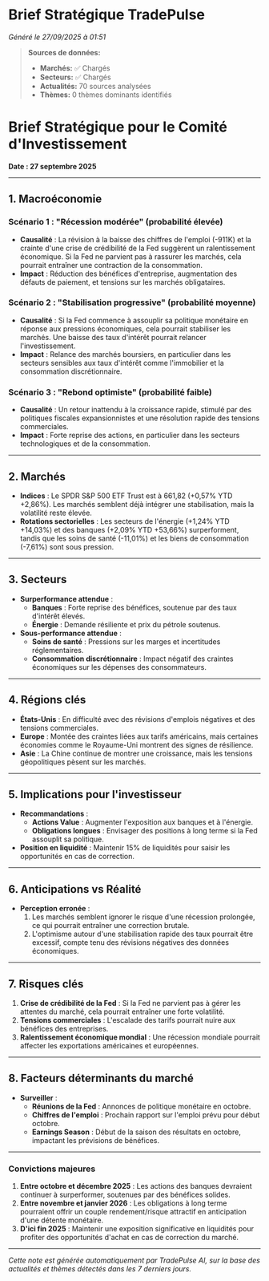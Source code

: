 # Brief Stratégique TradePulse

*Généré le 27/09/2025 à 01:51*

> **Sources de données:**
> - **Marchés:** ✅ Chargés
> - **Secteurs:** ✅ Chargés
> - **Actualités:** 70 sources analysées
> - **Thèmes:** 0 thèmes dominants identifiés

# Brief Stratégique pour le Comité d'Investissement
**Date : 27 septembre 2025**

---

## 1. Macroéconomie

### Scénario 1 : "Récession modérée" (probabilité élevée)
- **Causalité** : La révision à la baisse des chiffres de l'emploi (-911K) et la crainte d'une crise de crédibilité de la Fed suggèrent un ralentissement économique. Si la Fed ne parvient pas à rassurer les marchés, cela pourrait entraîner une contraction de la consommation.
- **Impact** : Réduction des bénéfices d'entreprise, augmentation des défauts de paiement, et tensions sur les marchés obligataires.

### Scénario 2 : "Stabilisation progressive" (probabilité moyenne)
- **Causalité** : Si la Fed commence à assouplir sa politique monétaire en réponse aux pressions économiques, cela pourrait stabiliser les marchés. Une baisse des taux d'intérêt pourrait relancer l'investissement.
- **Impact** : Relance des marchés boursiers, en particulier dans les secteurs sensibles aux taux d'intérêt comme l'immobilier et la consommation discrétionnaire.

### Scénario 3 : "Rebond optimiste" (probabilité faible)
- **Causalité** : Un retour inattendu à la croissance rapide, stimulé par des politiques fiscales expansionnistes et une résolution rapide des tensions commerciales.
- **Impact** : Forte reprise des actions, en particulier dans les secteurs technologiques et de la consommation.

---

## 2. Marchés
- **Indices** : Le SPDR S&P 500 ETF Trust est à 661,82 (+0,57% YTD +2,86%). Les marchés semblent déjà intégrer une stabilisation, mais la volatilité reste élevée.
- **Rotations sectorielles** : Les secteurs de l'énergie (+1,24% YTD +14,03%) et des banques (+2,09% YTD +53,66%) surperforment, tandis que les soins de santé (-11,01%) et les biens de consommation (-7,61%) sont sous pression.

---

## 3. Secteurs
- **Surperformance attendue** : 
  - **Banques** : Forte reprise des bénéfices, soutenue par des taux d'intérêt élevés.
  - **Énergie** : Demande résiliente et prix du pétrole soutenus.
- **Sous-performance attendue** : 
  - **Soins de santé** : Pressions sur les marges et incertitudes réglementaires.
  - **Consommation discrétionnaire** : Impact négatif des craintes économiques sur les dépenses des consommateurs.

---

## 4. Régions clés
- **États-Unis** : En difficulté avec des révisions d'emplois négatives et des tensions commerciales.
- **Europe** : Montée des craintes liées aux tarifs américains, mais certaines économies comme le Royaume-Uni montrent des signes de résilience.
- **Asie** : La Chine continue de montrer une croissance, mais les tensions géopolitiques pèsent sur les marchés.

---

## 5. Implications pour l'investisseur
- **Recommandations** :
  - **Actions Value** : Augmenter l'exposition aux banques et à l'énergie.
  - **Obligations longues** : Envisager des positions à long terme si la Fed assouplit sa politique.
- **Position en liquidité** : Maintenir 15% de liquidités pour saisir les opportunités en cas de correction.

---

## 6. Anticipations vs Réalité
- **Perception erronée** : 
  1. Les marchés semblent ignorer le risque d'une récession prolongée, ce qui pourrait entraîner une correction brutale.
  2. L'optimisme autour d'une stabilisation rapide des taux pourrait être excessif, compte tenu des révisions négatives des données économiques.

---

## 7. Risques clés
1. **Crise de crédibilité de la Fed** : Si la Fed ne parvient pas à gérer les attentes du marché, cela pourrait entraîner une forte volatilité.
2. **Tensions commerciales** : L'escalade des tarifs pourrait nuire aux bénéfices des entreprises.
3. **Ralentissement économique mondial** : Une récession mondiale pourrait affecter les exportations américaines et européennes.

---

## 8. Facteurs déterminants du marché
- **Surveiller** :
  - **Réunions de la Fed** : Annonces de politique monétaire en octobre.
  - **Chiffres de l'emploi** : Prochain rapport sur l'emploi prévu pour début octobre.
  - **Earnings Season** : Début de la saison des résultats en octobre, impactant les prévisions de bénéfices.

---

### Convictions majeures
1. **Entre octobre et décembre 2025** : Les actions des banques devraient continuer à surperformer, soutenues par des bénéfices solides.
2. **Entre novembre et janvier 2026** : Les obligations à long terme pourraient offrir un couple rendement/risque attractif en anticipation d'une détente monétaire.
3. **D'ici fin 2025** : Maintenir une exposition significative en liquidités pour profiter des opportunités d'achat en cas de correction du marché.

---

*Cette note est générée automatiquement par TradePulse AI, sur la base des actualités et thèmes détectés dans les 7 derniers jours.*
